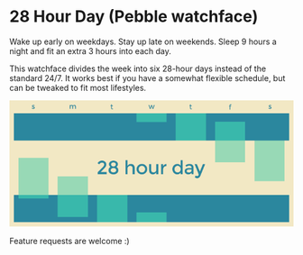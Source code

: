 # 28 Hour Day (Pebble watchface)

Wake up early on weekdays. Stay up late on weekends. Sleep 9 hours a night and fit an extra 3 hours into each day.

This watchface divides the week into six 28-hour days instead of the standard 24/7. It works best if you have a somewhat flexible schedule, but can be tweaked to fit most lifestyles.

![28 Hour Day banner](banner.png)

Feature requests are welcome :)
